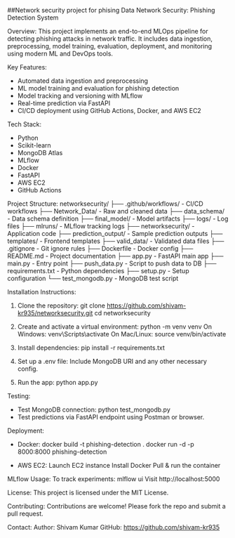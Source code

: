 ##Network security project for phising Data
Network Security: Phishing Detection System

Overview:
This project implements an end-to-end MLOps pipeline for detecting phishing attacks in network traffic. It includes data ingestion, preprocessing, model training, evaluation, deployment, and monitoring using modern ML and DevOps tools.

Key Features:
- Automated data ingestion and preprocessing
- ML model training and evaluation for phishing detection
- Model tracking and versioning with MLflow
- Real-time prediction via FastAPI
- CI/CD deployment using GitHub Actions, Docker, and AWS EC2

Tech Stack:
- Python
- Scikit-learn
- MongoDB Atlas
- MLflow
- Docker
- FastAPI
- AWS EC2
- GitHub Actions

Project Structure:
networksecurity/
├── .github/workflows/        - CI/CD workflows
├── Network_Data/             - Raw and cleaned data
├── data_schema/              - Data schema definition
├── final_model/              - Model artifacts
├── logs/                     - Log files
├── mlruns/                   - MLflow tracking logs
├── networksecurity/          - Application code
├── prediction_output/        - Sample prediction outputs
├── templates/                - Frontend templates
├── valid_data/               - Validated data files
├── .gitignore                - Git ignore rules
├── Dockerfile                - Docker config
├── README.md                 - Project documentation
├── app.py                    - FastAPI main app
├── main.py                   - Entry point
├── push_data.py              - Script to push data to DB
├── requirements.txt          - Python dependencies
├── setup.py                  - Setup configuration
└── test_mongodb.py           - MongoDB test script

Installation Instructions:

1. Clone the repository:
   git clone https://github.com/shivam-kr935/networksecurity.git
   cd networksecurity

2. Create and activate a virtual environment:
   python -m venv venv
   On Windows: venv\Scripts\activate
   On Mac/Linux: source venv/bin/activate

3. Install dependencies:
   pip install -r requirements.txt

4. Set up a .env file:
   Include MongoDB URI and any other necessary config.

5. Run the app:
   python app.py

Testing:
- Test MongoDB connection: python test_mongodb.py
- Test predictions via FastAPI endpoint using Postman or browser.

Deployment:
- Docker:
    docker build -t phishing-detection .
    docker run -d -p 8000:8000 phishing-detection

- AWS EC2:
    Launch EC2 instance
    Install Docker
    Pull & run the container

MLflow Usage:
To track experiments:
  mlflow ui
Visit http://localhost:5000

License:
This project is licensed under the MIT License.

Contributing:
Contributions are welcome! Please fork the repo and submit a pull request.

Contact:
Author: Shivam Kumar
GitHub: https://github.com/shivam-kr935
